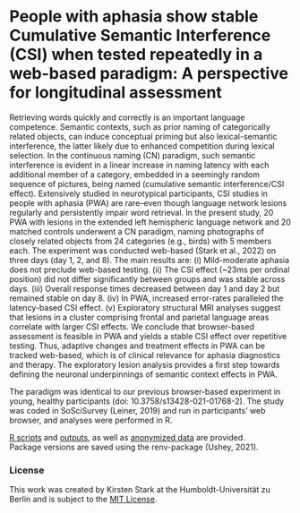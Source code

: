 # People with aphasia show stable Cumulative Semantic Interference (CSI) when tested repeatedly in a web-based paradigm: A perspective for longitudinal assessment

Retrieving words quickly and correctly is an important language competence. Semantic contexts, such as prior naming of categorically related objects, can induce conceptual priming but also lexical-semantic interference, the latter likely due to enhanced competition during lexical selection. In the continuous naming (CN) paradigm, such semantic interference is evident in a linear increase in naming latency with each additional member of a category, embedded in a seemingly random sequence of pictures, being named (cumulative semantic interference/CSI effect). Extensively studied in neurotypical participants, CSI studies in people with aphasia (PWA) are rare–even though language network lesions regularly and persistently impair word retrieval. In the present study, 20 PWA with lesions in the extended left hemispheric language network and 20 matched controls underwent a CN paradigm, naming photographs of closely related objects from 24 categories (e.g., birds) with 5 members each. The experiment was conducted web-based (Stark et al., 2022) on three days (day 1, 2, and 8). The main results are: (i) Mild-moderate aphasia does not preclude web-based testing. (ii) The CSI effect (~23ms per ordinal position) did not differ significantly between groups and was stable across days. (iii) Overall response times decreased between day 1 and day 2 but remained stable on day 8. (iv) In PWA, increased error-rates paralleled the latency-based CSI effect. (v) Exploratory structural MRI analyses suggest that lesions in a cluster comprising frontal and parietal language areas correlate with larger CSI effects. We conclude that browser-based assessment is feasible in PWA and yields a stable CSI effect over repetitive testing. Thus, adaptive changes and treatment effects in PWA can be tracked web-based, which is of clinical relevance for aphasia diagnostics and therapy. The exploratory lesion analysis provides a first step towards defining the neuronal underpinnings of semantic context effects in PWA.


The paradigm was identical to our previous browser-based experiment in young, healthy participants (doi: 10.3758/s13428-021-01768-2). The study was coded in SoSciSurvey (Leiner, 2019) and run in participants’ web browser, and analyses were performed in R.   

[R scripts](https://github.com/kirstenstark/CSI_online_aphasia/tree/main/scripts/code) and [outputs](https://github.com/kirstenstark/CSI_online_aphasia/tree/main/scripts/pdf), as well as [anonymized data](https://github.com/kirstenstark/CSI_online_aphasia/blob/main/data) are provided.    
Package versions are saved using the renv-package (Ushey, 2021). 



### License
This work was created by Kirsten Stark at the Humboldt-Universität zu Berlin and is subject to the [MIT License](https://github.com/kirstenstark/CSI_online_aphasia/blob/main/LICENSE).
